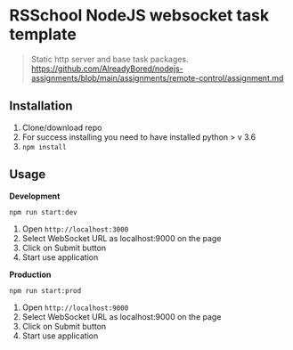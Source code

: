 # RSSchool NodeJS websocket task template
> Static http server and base task packages.
https://github.com/AlreadyBored/nodejs-assignments/blob/main/assignments/remote-control/assignment.md

## Installation
1. Clone/download repo
2. For success installing you need to have installed python > v 3.6
3. `npm install` 


## Usage
**Development**

`npm run start:dev`

1. Open `http://localhost:3000`
2. Select WebSocket URL as localhost:9000 on the page
3. Click on Submit button
4. Start use application

**Production**

`npm run start:prod`

1. Open `http://localhost:9000`
2. Select WebSocket URL as localhost:9000 on the page
3. Click on Submit button
4. Start use application
